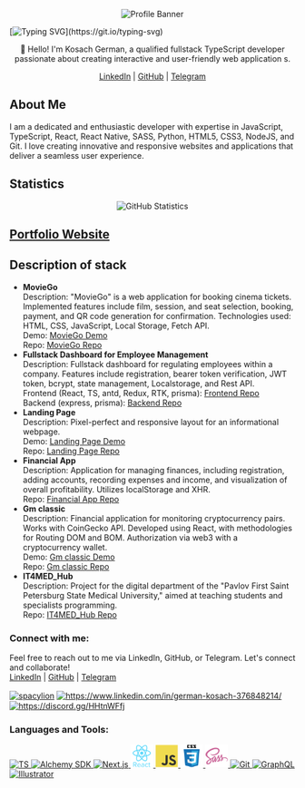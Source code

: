 <p align="center">
  <img src="https://www.codewars.com/users/Spacylion/badges/micro" alt="Profile Banner" />
</p>


[![Typing SVG](https://readme-typing-svg.herokuapp.com?color=%2336BCF7&lines=German+Kosach+Fullstack+Developer!)](https://git.io/typing-svg)


<p align="center">👋 Hello! I'm Kosach German, a qualified fullstack TypeScript developer passionate about creating interactive and user-friendly web application s.</p>

<p align="center">
  <a href="https://www.linkedin.com/in/german-kosach-376848214/">LinkedIn</a> | <a href="https://github.com/Spacylion">GitHub</a> | <a href="https://t.me/drdev">Telegram</a>
</p>

<h2>About Me</h2>

<p>
  I am a dedicated and enthusiastic developer with expertise in JavaScript, TypeScript, React, React Native, SASS, Python, HTML5, CSS3, NodeJS, and Git. I love creating innovative and responsive websites and applications that deliver a seamless user experience.
</p>

<h2>Statistics</h2>

<p align="center">
  <img src="https://github-readme-stats.vercel.app/api?username=Spacylion&show_icons=true&count_private=true&hide=prs&theme=radical" alt="GitHub Statistics" />
</p>

<p align="center">
<h2>  <a href="https://drdev.tech/">  Portfolio Website</a> 
  </h2>
</p>

  <h2>Description of stack</h2>
   <ul>
      <li>
        <strong>MovieGo</strong>
        <br>
        Description: "MovieGo" is a web application for booking cinema tickets. Implemented features include film, session, and seat selection, booking, payment, and QR code generation for confirmation. Technologies used: HTML, CSS, JavaScript, Local Storage, Fetch API.
        <br>
        Demo: <a href="https://spacylion.github.io/CinemaFrontendAPI/" target="_blank">MovieGo Demo</a>
        <br>
        Repo: <a href="https://github.com/Spacylion/CinemaFrontendAPI" target="_blank">MovieGo Repo</a>
      </li>
  <li>
        <strong>Fullstack Dashboard for Employee Management</strong>
        <br>
        Description: Fullstack dashboard for regulating employees within a company. Features include registration, bearer token verification, JWT token, bcrypt, state management, Localstorage, and Rest API.
        <br>
        Frontend (React, TS, antd, Redux, RTK, prisma): <a href="https://github.com/Spacylion/dashboard_client/tree/master" target="_blank">Frontend Repo</a>
        <br>
       Backend (express, prisma): <a href="https://github.com/Spacylion/dashboard_employees/tree/master" target="_blank">Backend Repo</a>
      </li>
  <li>
        <strong>Landing Page</strong>
        <br>
        Description: Pixel-perfect and responsive layout for an informational webpage.
        <br>
        Demo: <a href="https://spacylion.github.io/" target="_blank">Landing Page Demo</a>
        <br>
        Repo: <a href="https://github.com/Spacylion" target="_blank">Landing Page Repo</a>
      </li>

  <li>
        <strong>Financial App</strong>
        <br>
        Description: Application for managing finances, including registration, adding accounts, recording expenses and income, and visualization of overall profitability. Utilizes localStorage and XHR.
        <br>
        Repo: <a href="https://github.com/Spacylion/financial-application-js" target="_blank">Financial App Repo</a>
      </li>
   <li>
        <strong>Gm classic</strong>
        <br>
        Description: Financial application for monitoring cryptocurrency pairs. Works with CoinGecko API. Developed using React, with methodologies for Routing DOM and BOM. Authorization via web3 with a cryptocurrency wallet.
        <br>
        Demo: <a href="https://effulgent-duckanoo-518f73.netlify.app/" target="_blank">Gm classic Demo</a>
      <br>
        Repo: <a href="https://github.com/Spacylion/gmcwhitepaper " target="_blank">Gm classic Repo</a>
      </li>
  <li>
        <strong>IT4MED_Hub</strong>
        <br>
        Description: Project for the digital department of the "Pavlov First Saint Petersburg State Medical University," aimed at teaching students and specialists programming.
        <br>
        Repo: <a href="https://github.com/IT4MED" target="_blank">IT4MED_Hub Repo</a>
      </li>
  </ul>

<h3>Connect with me:</h3>
<p>
  Feel free to reach out to me via LinkedIn, GitHub, or Telegram. Let's connect and collaborate!<br/>
  <a href="https://www.linkedin.com/in/german-kosach-376848214/">LinkedIn</a> | <a href="https://github.com/Spacylion">GitHub</a> | <a href="https://t.me/SpacyDAO">Telegram</a>
</p>
<p>
  <a href="https://twitter.com/spacylion" target="blank"><img align="center" src="https://raw.githubusercontent.com/rahuldkjain/github-profile-readme-generator/master/src/images/icons/Social/twitter.svg" alt="spacylion" height="30" width="40" /></a>
  <a href="https://www.linkedin.com/in/german-kosach-376848214/" target="blank"><img align="center" src="https://raw.githubusercontent.com/rahuldkjain/github-profile-readme-generator/master/src/images/icons/Social/linked-in-alt.svg" alt="https://www.linkedin.com/in/german-kosach-376848214/" height="30" width="40" /></a>
  <a href="https://discord.gg/https://discord.gg/HHtnWFfj" target="blank"><img align="center" src="https://raw.githubusercontent.com/rahuldkjain/github-profile-readme-generator/master/src/images/icons/Social/discord.svg" alt="https://discord.gg/HHtnWFfj" height="30" width="40" /></a>
</p>

<h3>Languages and Tools:</h3>
<p>
  <a href="https://www.typescriptlang.org/" target="_blank" rel="noreferrer">
    <img src="https://titrias.com/files/2022/04/typescript.png" alt="TS" width="40" height="40" />
  </a>
  <a href="https://www.alchemy.com/sdk" target="_blank" rel="noreferrer">
    <img src="https://moralis.io/wp-content/uploads/2022/08/Alchemy_Logo.jpg" alt="Alchemy SDK" width="80" height="40" />
  </a>
  <a href="https://nextjs.org/" target="_blank" rel="noreferrer">
    <img src="https://img.shields.io/badge/-Next.js-000000?style=flat-square&logo=next.js" alt="Next.js" width="100" height="40" />
  </a>
  <a href="https://reactjs.org/" target="_blank" rel="noreferrer">
    <img src="https://raw.githubusercontent.com/devicons/devicon/master/icons/react/react-original-wordmark.svg" alt="React" width="40" height="40" />
  </a>
  <a href="https://developer.mozilla.org/en-US/docs/Web/JavaScript" target="_blank" rel="noreferrer">
    <img src="https://raw.githubusercontent.com/devicons/devicon/master/icons/javascript/javascript-original.svg" alt="JavaScript" width="40" height="40" />
  </a>
  <a href="https://www.w3schools.com/css/" target="_blank" rel="noreferrer">
    <img src="https://raw.githubusercontent.com/devicons/devicon/master/icons/css3/css3-original-wordmark.svg" alt="CSS" width="40" height="40" />
  </a>
  <a href="https://sass-lang.com" target="_blank" rel="noreferrer">
    <img src="https://raw.githubusercontent.com/devicons/devicon/master/icons/sass/sass-original.svg" alt="SASS" width="40" height="40" />
  </a>
  <a href="https://git-scm.com/" target="_blank" rel="noreferrer">
    <img src="https://www.vectorlogo.zone/logos/git-scm/git-scm-icon.svg" alt="Git" width="40" height="40" />
  </a>
  <a href="https://graphql.org" target="_blank" rel="noreferrer">
    <img src="https://www.vectorlogo.zone/logos/graphql/graphql-icon.svg" alt="GraphQL" width="40" height="40" />
  </a>
  <a href="https://www.adobe.com/in/products/illustrator.html" target="_blank" rel="noreferrer">
    <img src="https://www.vectorlogo.zone/logos/adobe_illustrator/adobe_illustrator-icon.svg" alt="Illustrator" width="40" height="40" />
  </a>
</p>


